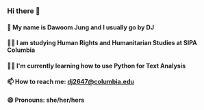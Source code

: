### Hi there 👋
#### 🥰 My name is Dawoom Jung and I usually go by DJ
#### 🧑‍🎓 I am studying Human Rights and Humanitarian Studies at SIPA Columbia
#### 👩‍💻 I'm currently learning how to use Python for Text Analysis
#### 📫 How to reach me: dj2647@columbia.edu
#### 😄 Pronouns: she/her/hers
<!--
**dawoomjung/dawoomjung** is a ✨ _special_ ✨ repository because its `README.md` (this file) appears on your GitHub profile.

Here are some ideas to get you started:

- 🔭 I’m currently working on ...
- 🌱 I’m currently learning ...
- 👯 I’m looking to collaborate on ...
- 🤔 I’m looking for help with ...
- 💬 Ask me about ...
- 📫 How to reach me: ...
- 😄 Pronouns: ...
- ⚡ Fun fact: ...
-->
